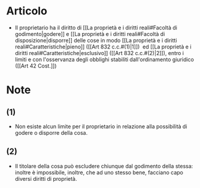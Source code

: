 # Articolo

- Il proprietario ha il diritto di [[La proprietà e i diritti reali#Facoltà di godimento|godere]] e [[La proprietà e i diritti reali#Facoltà di disposizione|disporre]] delle cose in  modo  [[La proprietà e i diritti reali#Caratteristiche|pieno]]  ([[Art 832 c.c.#(1)|1]])  ed  [[La proprietà e i diritti reali#Caratteristiche|esclusivo]] ([[Art 832 c.c.#(2)|2]]), entro i limiti e con l'osservanza degli obblighi stabiliti dall'ordinamento giuridico ([[Art 42 Cost.]])

# Note

## (1)
- Non esiste alcun limite per il proprietario in relazione alla possibilità di godere o disporre della cosa.

## (2)
- Il titolare della cosa può escludere chiunque dal godimento della stessa: inoltre è impossibile, inoltre, che ad uno stesso bene, facciano capo diversi diritti di proprietà.